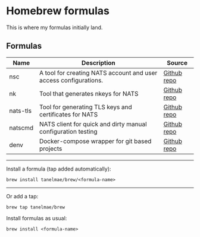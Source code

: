 # Homebrew formulas
This is where my formulas initially land.

## Formulas
Name | Description | Source
----|--|---|
nsc | A tool for creating NATS account and user access configurations. | [Github repo](https://github.com/nats-io/nsc)
nk | Tool that generates nkeys for NATS | [Github repo](https://github.com/nats-io/nkeys)
nats-tls | Tool for generating TLS keys and certificates for NATS | [Github repo](https://github.com/tanelmae/nats-tls)
natscmd | NATS client for quick and dirty manual configuration testing | [Github repo](https://github.com/tanelmae/natscmd)
denv | Docker-compose wrapper for git based projects | [Github repo](https://github.com/tanelmae/denv)


---
Install a formula (tap added automatically):

```brew install tanelmae/brew/<formula-name>```

----
Or add a tap:

```brew tap tanelmae/brew```

Install formulas as usual:

```brew install <formula-name>```